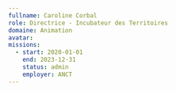 ```yaml
---
fullname: Caroline Corbal
role: Directrice - Incubateur des Territoires
domaine: Animation
avatar: 
missions: 
  - start: 2020-01-01
    end: 2023-12-31
    status: admin
    employer: ANCT
---
```

